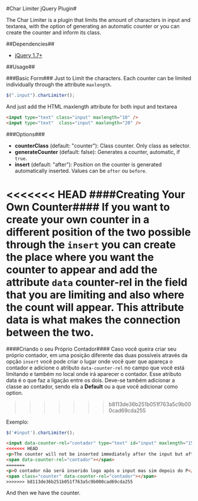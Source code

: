 #Char Limiter jQuery Plugin#

The Char Limiter is a plugin that limits the amount of characters in input and textarea, with the option of generating an automatic counter or you can create the counter and inform its class.

##Dependencies##

* [jQuery 1.7+](http://jquery.com/download/)

##Usage##

###Basic Form###
Just to Limit the characters. Each counter can be limited individually through the attribute `maxlength`.
```javascript
$(".input").charLimiter();
```
And just add the HTML maxlength attribute for both input and textarea
```html
<input type="text" class="input" maxlength="10" />
<input type="text"  class="input" maxlength="20" />
```
###Options###
* **counterClass** (default: "counter"): Class counter. Only class as selector.
* **generateCounter** (default: false): Generates a counter, automatic, if `true`.
* **insert** (default: "after"): Position on the counter is generated automatically inserted. Values ​​can be `after` ou `before`. 

<<<<<<< HEAD
####Creating Your Own Counter####
If you want to create your own counter in a different position of the two possible through the `insert` you can create the place where you want the counter to appear and add the attribute `data` counter-rel in the field that you are limiting and also where the count will appear. This attribute data is what makes the connection between the two.
=======
####Criando o seu Próprio Contador####
Caso você queira criar seu próprio contador, em uma posição diferente das duas possíveis através da opção `insert` você pode criar o lugar onde você quer que apareça o contador e adicione o atributo `data-counter-rel` no campo que você está limitando e também no local onde irá aparecer o contador. Esse atributo data é o que faz a ligação entre os dois. Deve-se também adicionar a classe ao contador, sendo ela a **Default** ou a que você adicionar como option.
>>>>>>> b8113de36b251b051f763a5c9b000cad69cda255

Exemplo:
```javascript
$('#input').charLimiter();
```

```html
<input data-counter-rel="contador" type="text" id="input" maxlength="15" />
<<<<<<< HEAD
<p>The counter will not be inserted immediately after the input but after the P</p>
<span data-counter-rel="contador"></span>
=======
<p>O contador não será inserido logo após o input mas sim depois do P</p>
<span class="counter" data-counter-rel="contador"></span>
>>>>>>> b8113de36b251b051f763a5c9b000cad69cda255
```
And then we have the counter.

